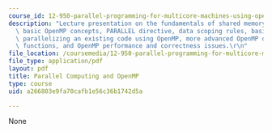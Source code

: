 ```yaml
---
course_id: 12-950-parallel-programming-for-multicore-machines-using-openmp-and-mpi-january-iap-2010
description: "Lecture presentation on the fundamentals of shared memory programming,\
  \ basic OpenMP concepts, PARALLEL directive, data scoping rules, basic OpenMP constructs/directives/calls,\
  \ parallelizing an existing code using OpenMP, more advanced OpenMP directives and\
  \ functions, and OpenMP performance and correctness issues.\r\n"
file_location: /coursemedia/12-950-parallel-programming-for-multicore-machines-using-openmp-and-mpi-january-iap-2010/a266803e9fa70cafb1e56c36b1742d5a_MIT12_950IAP10_Lec1.pdf
file_type: application/pdf
layout: pdf
title: Parallel Computing and OpenMP
type: course
uid: a266803e9fa70cafb1e56c36b1742d5a

---
```

None